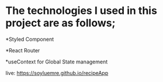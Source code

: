 # The technologies I used in this project are as follows;

*Styled Component

*React Router

*useContext for Global State management

live: https://soyluemre.github.io/recipeApp
